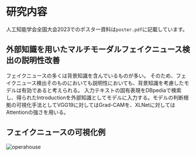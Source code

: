 # 研究内容
人工知能学会全国大会2023でのポスター資料は```poster.pdf```に記載しています。
## 外部知識を用いたマルチモーダルフェイクニュース検出の説明性改善
フェイクニュースの多くは背景知識を含んでいるものが多い。
そのため、フェイクニュース検出そのものにおいても説明性においても、背景知識を考慮したモデルは有効であると考えられる。
入力テキストの固有表現をDBpediaで検索し、得られたIntroductionを外部知識としてモデルに入力する。モデルの判断根拠の可視化手法としてVGG19に対してはGrad-CAMを、XLNetに対してはAttentionの強さを用いる。
## フェイクニュースの可視化例
![operahouse](https://user-images.githubusercontent.com/62968285/234152107-cb9bef6a-1081-4d68-bb8f-8bfa575a2b27.png)

